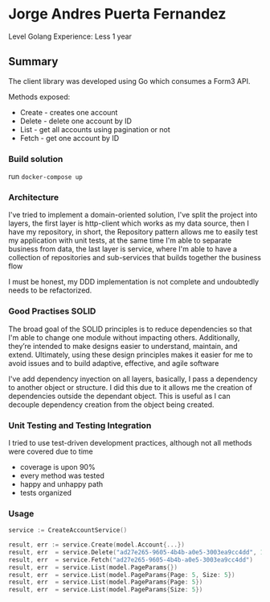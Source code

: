 # Jorge Andres Puerta Fernandez

Level Golang Experience: Less 1 year

## Summary

The client library was developed using Go which consumes a Form3 API.

Methods exposed:

* Create - creates one account
* Delete - delete one account by ID
* List - get all accounts using pagination or not 
* Fetch - get one account by ID

### Build solution

run ```docker-compose up```

### Architecture

I've tried to implement a domain-oriented solution, I've split the project into layers, the first layer is http-client which works as my data source, then I have my repository, in short, the Repository pattern allows me to easily test my application with unit tests, at the same time I'm able to separate business from data, the last layer is service, where I'm able to have a collection of repositories and sub-services that builds together the business flow  

I must be honest, my DDD implementation is not complete and undoubtedly needs to be refactorized.

### Good Practises SOLID

The broad goal of the SOLID principles is to reduce dependencies so that I'm able to change one module without impacting others. Additionally, they’re intended to make designs easier to understand, maintain, and extend. Ultimately, using these design principles makes it easier for me to avoid issues and to build adaptive, effective, and agile software

I've add dependency inyection on all layers, basically, I pass a dependency to another object or structure. I did this due to it allows me the creation of dependencies outside the dependant object. This is useful as I can decouple dependency creation from the object being created. 

### Unit Testing and Testing Integration

I tried to use test-driven development practices, although not all methods were covered due to time

* coverage is upon 90%
* every method was tested
* happy and unhappy path
* tests organized 

### Usage

```go
service := CreateAccountService()

result, err := service.Create(model.Account{...})
result, err  = service.Delete("ad27e265-9605-4b4b-a0e5-3003ea9cc4dd", 1)
result, err  = service.Fetch("ad27e265-9605-4b4b-a0e5-3003ea9cc4dd")
result, err  = service.List(model.PageParams{})
result, err  = service.List(model.PageParams{Page: 5, Size: 5})
result, err  = service.List(model.PageParams{Page: 5})
result, err  = service.List(model.PageParams{Size: 5})
```
